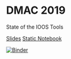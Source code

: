 # DMAC 2019

State of the IOOS Tools

[Slides](https://ocefpaf.github.io/2019-DMAC/slides)
[Static Notebook](https://nbviewer.jupyter.org/format/slides/github/ocefpaf/2019-DMAC/blob/gh-pages/notebooks/GreatLakes_Dashboard.ipynb)

[![Binder](https://mybinder.org/badge.svg)](https://mybinder.org/v2/gh/ocefpaf/2019-DMAC/gh-pages?filepath=notebooks/GreatLakes_Dashboard.ipynb)